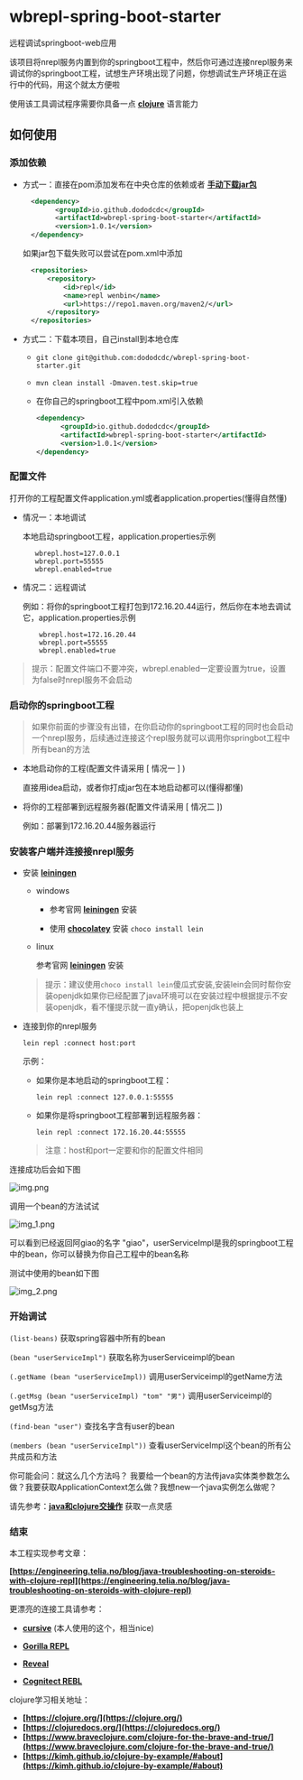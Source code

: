 # wbrepl-spring-boot-starter


远程调试springboot-web应用

该项目将nrepl服务内置到你的springboot工程中，然后你可通过连接nrepl服务来调试你的springboot工程，试想生产环境出现了问题，你想调试生产环境正在运行中的代码，用这个就太方便啦

使用该工具调试程序需要你具备一点 __[clojure](https://clojure.org/index)__ 语言能力

## 如何使用

### 添加依赖

* 方式一：直接在pom添加发布在中央仓库的依赖或者
  __[手动下载jar包](https://repo1.maven.org/maven2/io/github/dododcdc/wbrepl-spring-boot-starter/)__
  ```xml
    <dependency>
          <groupId>io.github.dododcdc</groupId>
          <artifactId>wbrepl-spring-boot-starter</artifactId>
          <version>1.0.1</version>
    </dependency>

  ```

  如果jar包下载失败可以尝试在pom.xml中添加

  ```xml
    <repositories>
        <repository>
            <id>repl</id>
            <name>repl wenbin</name>
            <url>https://repo1.maven.org/maven2/</url>
        </repository>
    </repositories>
  ```

* 方式二：下载本项目，自己install到本地仓库

  * `git clone git@github.com:dododcdc/wbrepl-spring-boot-starter.git`
  * `mvn clean install -Dmaven.test.skip=true`
  * 在你自己的springboot工程中pom.xml引入依赖

    ```xml
    <dependency>
          <groupId>io.github.dododcdc</groupId>
          <artifactId>wbrepl-spring-boot-starter</artifactId>
          <version>1.0.1</version>
    </dependency>
    ```

### 配置文件
打开你的工程配置文件application.yml或者application.properties(懂得自然懂)
* 情况一：本地调试

  本地启动springboot工程，application.properties示例

  ```properties
     wbrepl.host=127.0.0.1
     wbrepl.port=55555
     wbrepl.enabled=true
  ```

* 情况二：远程调试

  例如：将你的springboot工程打包到172.16.20.44运行，然后你在本地去调试它，application.properties示例

     ```properties
         wbrepl.host=172.16.20.44
         wbrepl.port=55555
         wbrepl.enabled=true
     ```



> 提示：配置文件端口不要冲突，wbrepl.enabled一定要设置为true，设置为false时nrepl服务不会启动

### 启动你的springboot工程

> 如果你前面的步骤没有出错，在你启动你的springboot工程的同时也会启动一个nrepl服务，后续通过连接这个repl服务就可以调用你springbot工程中所有bean的方法

* 本地启动你的工程(配置文件请采用 [ 情况一 ] )

  直接用idea启动，或者你打成jar包在本地启动都可以(懂得都懂)

* 将你的工程部署到远程服务器(配置文件请采用 [ 情况二 ])

  例如：部署到172.16.20.44服务器运行

### 安装客户端并连接接nrepl服务

* 安装 __[leiningen](https://leiningen.org/)__
    * windows

        * 参考官网  __[leiningen](https://leiningen.org/)__ 安装

        * 使用 __[chocolatey](https://chocolatey.org/install)__ 安装 ```choco install lein```

    * linux

      参考官网 __[leiningen](https://leiningen.org/)__  安装

  > 提示：建议使用`choco install lein`傻瓜式安装,安装lein会同时帮你安装openjdk如果你已经配置了java环境可以在安装过程中根据提示不安装openjdk，看不懂提示就一直y确认，把openjdk也装上

* 连接到你的nrepl服务

  `lein repl :connect host:port`

  示例：

  * 如果你是本地启动的springboot工程：

     `lein repl :connect 127.0.0.1:55555`

  * 如果你是将springboot工程部署到远程服务器：
  
    `lein repl :connect 172.16.20.44:55555`

  > 注意：host和port一定要和你的配置文件相同

连接成功后会如下图

![img.png](img.png)

调用一个bean的方法试试

![img_1.png](img_1.png)

可以看到已经返回阿giao的名字 "giao"，userServiceImpl是我的springboot工程中的bean，你可以替换为你自己工程中的bean名称

测试中使用的bean如下图

![img_2.png](img_2.png)

### 开始调试
`(list-beans)` 获取spring容器中所有的bean

`(bean "userServiceImpl")` 获取名称为userServiceimpl的bean

`(.getName (bean "userServiceImpl))` 调用userServiceimpl的getName方法

`(.getMsg (bean "userServiceImpl) "tom" "男")` 调用userServiceimpl的getMsg方法

`(find-bean "user")` 查找名字含有user的bean

`(members (bean "userServiceImpl"))` 查看userServiceImpl这个bean的所有公共成员和方法

你可能会问：就这么几个方法吗？ 我要给一个bean的方法传java实体类参数怎么做？我要获取ApplicationContext怎么做？我想new一个java实例怎么做呢？

请先参考：__[java和clojure交操作](https://clojure.org/reference/java_interop)__ 获取一点灵感

### 结束
本工程实现参考文章：

__[https://engineering.telia.no/blog/java-troubleshooting-on-steroids-with-clojure-repl](https://engineering.telia.no/blog/java-troubleshooting-on-steroids-with-clojure-repl)__

更漂亮的连接工具请参考：
* __[cursive](https://cursive-ide.com/userguide/repl.html)__ (本人使用的这个，相当nice)

* __[Gorilla REPL](http://gorilla-repl.org/)__

* __[Reveal](https://vlaaad.github.io/reveal/)__

* __[Cognitect REBL](https://docs.datomic.com/cloud/other-tools/REBL.html)__

clojure学习相关地址：
* __[https://clojure.org/](https://clojure.org/)__
* __[https://clojuredocs.org/](https://clojuredocs.org/)__
* __[https://www.braveclojure.com/clojure-for-the-brave-and-true/](https://www.braveclojure.com/clojure-for-the-brave-and-true/)__
* __[https://kimh.github.io/clojure-by-example/#about](https://kimh.github.io/clojure-by-example/#about)__


